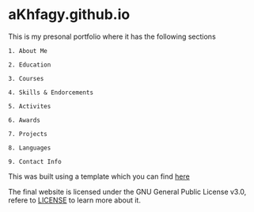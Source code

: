 # aKhfagy.github.io
This is my presonal portfolio where it has the following sections

    1. About Me

    2. Education
    
    3. Courses
    
    4. Skills & Endorcements
    
    5. Activites
    
    6. Awards
    
    7. Projects
    
    8. Languages
    
    9. Contact Info

This was built using a template which you can find [here](https://www.bootstrapzero.com/bootstrap-template/landing-zero-free-bootstrap-theme)

The final website is licensed under the GNU General Public License v3.0, refere to [LICENSE](https://github.com/aKhfagy/aKhfagy.github.io/blob/master/LICENSE) to learn more about it.
